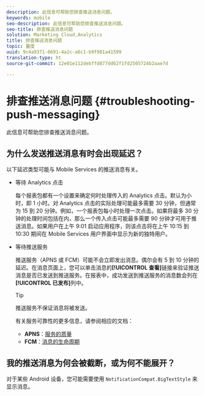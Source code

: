 ```yaml
---
description: 此信息可帮助您排查推送消息问题。
keywords: mobile
seo-description: 此信息可帮助您排查推送消息问题。
seo-title: 排查推送消息问题
solution: Marketing Cloud,Analytics
title: 排查推送消息问题
topic: 量度
uuid: 9c4a9371-6691-4a2c-a6c1-b9f901a41599
translation-type: ht
source-git-commit: 12e01e112debffd877dd62f1fd2505724b2aae7d

---
```



# 排查推送消息问题 {#troubleshooting-push-messaging}

此信息可帮助您排查推送消息问题。

## 为什么发送推送消息有时会出现延迟？

以下延迟类型可能与 Mobile Services 的推送消息有关。

* 等待 Analytics 点击

   每个报表包都有一个设置来确定何时处理传入的 Analytics 点击。默认为小时，即 1 小时。对 Analytics 点击的实际处理可能最多需要 30 分钟，但通常为 15 到 20 分钟。例如，一个报表包每小时处理一次点击。如果将最多 30 分钟的处理时间包括在内，那么一个传入点击可能最多需要 90 分钟才可用于推送消息。如果用户在上午 9:01 启动应用程序，则该点击将在上午 10:15 到 10:30 期间在 Mobile Services 用户界面中显示为新的独特用户。

* 等待推送服务

   推送服务（APNS 或 FCM）可能不会立即发出消息。偶尔会有 5 到 10 分钟的延迟。在消息页面上，您可以单击消息的&#x200B;**[!UICONTROL 查看]**&#x200B;链接来验证推送消息是否已发送到推送服务。在报表中，成功发送到推送服务的消息数会列在&#x200B;**[!UICONTROL 已发布]**&#x200B;列中。

   >[!TIP]
   >
   >推送服务不保证消息将被发送。

   有关服务可靠性的更多信息，请参阅相应的文档：

   * **APNS**：[服务的质量](https://developer.apple.com/library/content/documentation/NetworkingInternet/Conceptual/RemoteNotificationsPG/APNSOverview.html#//apple_ref/doc/uid/TP40008194-CH8-SW5)
   * **FCM**：[消息的生命周期](https://firebase.google.com/docs/cloud-messaging/concept-options#lifetime)

## 我的推送消息为何会被截断，或为何不能展开？

对于某些 Android 设备，您可能需要使用 `NotificationCompat.BigTextStyle` 来显示消息。
